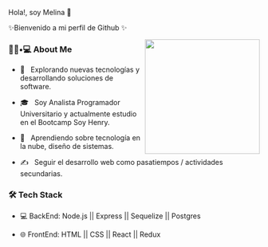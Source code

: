 Hola!, soy Melina 👋

✨Bienvenido a mi perfil de Github   ✨ 

<img align='right' src="https://media.giphy.com/media/M9gbBd9nbDrOTu1Mqx/giphy.gif" width="230">

<h3> 👨🏻•💻 About Me </h3>

- 🤔 &nbsp; Explorando nuevas tecnologías y desarrollando soluciones de software.

- 🎓 &nbsp; Soy Analista Programador Universitario y actualmente estudio en el Bootcamp Soy Henry.

- 🌱 &nbsp; Aprendiendo sobre tecnología en la nube, diseño de sistemas.

- ✍️ &nbsp; Seguir el desarrollo web como pasatiempos / actividades secundarias.



<h3>🛠 Tech Stack</h3>

- 💻 BackEnd:   Node.js || Express || Sequelize || Postgres

- 🌐 FrontEnd:   HTML || CSS || React || Redux

<!--

-->

